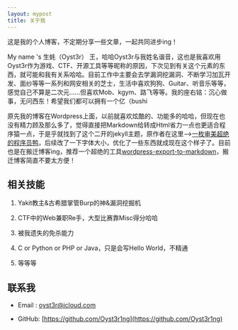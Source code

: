 ```yaml
---
layout: mypost
title: 关于我
---
```


这是我的个人博客，不定期分享一些文章，一起共同进步ing！

My name 's 生蚝（Oyst3r） 王，哈哈Oyst3r与我姓名谐音，这也是我喜欢用Oyst3r作为游戏、CTF、开源工具等等昵称的原因，下次见到有关这个元素的东西，就可能和我有关系哈哈。目前工作中主要会去学漏洞挖漏洞、不断学习加瓦开发、面纱等等一系列和网安相关的芝士，生活中喜欢狗狗、Guitar、听音乐等等，感觉自己不算是二次元......但喜欢Mob、kgym、路飞等等。我的座右铭：沉心做事，无问西东！希望我们都可以拥有一个亿（bushi

原先我的博客在Wordpress上面，以前就喜欢炫酷的、功能多的哈哈，但现在也没有精力顾及那么多了，觉得直接把Markdown给转成Html省力一点也更适合程序猿一点，于是乎就找到了这个二开的jekyll主题，原作者在这里-->[一枚审美超绝的程序员鸭](https://github.com/TMaize/tmaize-blog/)，后续改了一下字体大小，优化了一些东西就成现在这个样子了。目前也是在搬迁博客ing，推荐一个超绝的工具[wordpress-export-to-markdown](https://github.com/lonekorean/wordpress-export-to-markdown)，搬迁博客简直不要太方便！

## 相关技能

1. Yakit教主&古希腊掌管Burp的神&漏洞挖掘机

2. CTF中的Web兼职Re手，大型比赛靠Misc得分哈哈

3. 被我遗失的免杀能力

4. C or Python or PHP or Java，只是会写Hello World，不精通

5. 等等等

## 联系我

- Email&nbsp;: [oyst3r@icloud.com](mailto:oyst3r@icloud.com)

- GitHub: [https://github.com/Oyst3r1ng](https://github.com/Oyst3r1ng)
